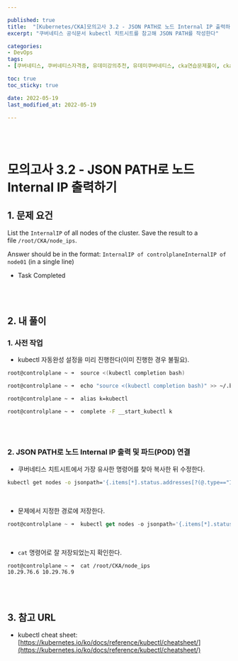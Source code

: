 ```yaml
---

published: true
title:  "[Kubernetes/CKA]모의고사 3.2 - JSON PATH로 노드 Internal IP 출력하기 및 파드(POD) 연결하기"
excerpt: "쿠버네티스 공식문서 kubectl 치트시트를 참고해 JSON PATH를 작성한다"

categories:
- DevOps
tags:
- [쿠버네티스, 쿠버네티스자격증, 유데미강의추천, 유데미쿠버네티스, cka연습문제풀이, cka덤프, cka기출문제, cka, kubernetes, kubernetesnetworking, k8s, DevOpsengineer, 데브옵스, 데브옵스엔지니어]

toc: true
toc_sticky: true

date: 2022-05-19
last_modified_at: 2022-05-19

---
```


<br/><br/>

# 모의고사 3.2 - JSON PATH로 노드 Internal IP 출력하기

## 1. 문제 요건

List the `InternalIP` of all nodes of the cluster. Save the result to a file `/root/CKA/node_ips`.

Answer should be in the format: `InternalIP of controlplane`<space>`InternalIP of node01` (in a single line)

- Task Completed

<br/><br/>

## 2. 내 풀이

### 1. 사전 작업

- kubectl 자동완성 설정을 미리 진행한다(이미 진행한 경우 불필요).

```bash
root@controlplane ~ ➜  source <(kubectl completion bash)

root@controlplane ~ ➜  echo "source <(kubectl completion bash)" >> ~/.bashrc 

root@controlplane ~ ➜  alias k=kubectl

root@controlplane ~ ➜  complete -F __start_kubectl k
```

<br/><br/>

### 2. JSON PATH로 노드 Internal IP 출력 및 파드(POD) 연결

- 쿠버네티스 치트시트에서 가장 유사한 명령어를 찾아 복사한 뒤 수정한다.

```bash
kubectl get nodes -o jsonpath='{.items[*].status.addresses[?(@.type=="InternalIP")].address}
```

<br/>

- 문제에서 지정한 경로에 저장한다.

```jsx
root@controlplane ~ ➜  kubectl get nodes -o jsonpath='{.items[*].status.addresses[?(@.type=="InternalIP")].address}' > /root/CKA/node_ips
```

<br/>

- `cat` 명령어로 잘 저장되었는지 확인한다.

```bash
root@controlplane ~ ➜  cat /root/CKA/node_ips
10.29.76.6 10.29.76.9
```

<br/><br/>

## 3. 참고 URL

- kubectl cheat sheet: [https://kubernetes.io/ko/docs/reference/kubectl/cheatsheet/](https://kubernetes.io/ko/docs/reference/kubectl/cheatsheet/)
